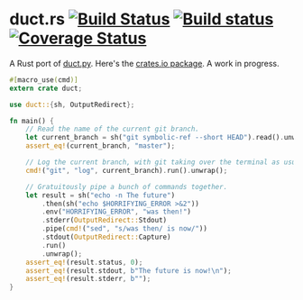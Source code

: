 # duct.rs [![Build Status](https://travis-ci.org/oconnor663/duct.rs.svg?branch=master)](https://travis-ci.org/oconnor663/duct.rs) [![Build status](https://ci.appveyor.com/api/projects/status/w3g0fplnx234bxji/branch/master?svg=true)](https://ci.appveyor.com/project/oconnor663/duct-rs/branch/master) [![Coverage Status](https://coveralls.io/repos/github/oconnor663/duct.rs/badge.svg?branch=master)](https://coveralls.io/github/oconnor663/duct.rs?branch=master)

A Rust port of [duct.py](https://github.com/oconnor663/duct.py). Here's
the [crates.io package](https://crates.io/crates/duct). A work in
progress.

```rust
#[macro_use(cmd)]
extern crate duct;

use duct::{sh, OutputRedirect};

fn main() {
    // Read the name of the current git branch.
    let current_branch = sh("git symbolic-ref --short HEAD").read().unwrap();
    assert_eq!(current_branch, "master");

    // Log the current branch, with git taking over the terminal as usual.
    cmd!("git", "log", current_branch).run().unwrap();

    // Gratuitously pipe a bunch of commands together.
    let result = sh("echo -n The future")
        .then(sh("echo $HORRIFYING_ERROR >&2"))
        .env("HORRIFYING_ERROR", "was then!")
        .stderr(OutputRedirect::Stdout)
        .pipe(cmd!("sed", "s/was then/ is now/"))
        .stdout(OutputRedirect::Capture)
        .run()
        .unwrap();
    assert_eq!(result.status, 0);
    assert_eq!(result.stdout, b"The future is now!\n");
    assert_eq!(result.stderr, b"");
}
```
